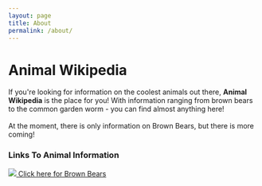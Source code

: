 ```yaml
---
layout: page
title: About
permalink: /about/
---
```


<h1><strong>Animal Wikipedia</strong></h1>
  <body>
    <p>If you're looking for information on the coolest animals out there, <strong>Animal Wikipedia</strong> is the place for you! With information ranging from brown bears to the common garden worm - you can find almost anything here!<br><br> At the moment, there is only information on Brown Bears, but there is more coming!</p>
  </body>
<h3>Links To Animal Information</h3>

<!-- Include link image of brown bear with "brown bear" caption. Remember to delete some stuff -->

<a href="">
	<img src="/assets/images/brown_bear_img.png"/>
</a>
<a href="/bears/">Click here for Brown Bears </a>
